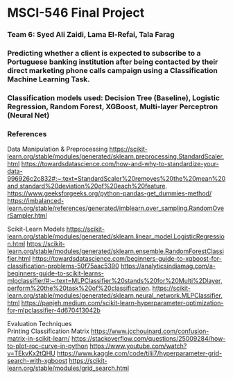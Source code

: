 # MSCI-546 Final Project
### Team 6: Syed Ali Zaidi, Lama El-Refai, Tala Farag
### Predicting whether a client is expected to subscribe to a Portuguese banking institution after being contacted by their direct marketing phone calls campaign using a Classification Machine Learning Task.
### Classification models used: Decision Tree (Baseline), Logistic Regression, Random Forest, XGBoost, Multi-layer Perceptron (Neural Net) 

### References 
Data Manipulation & Preprocessing 
https://scikit-learn.org/stable/modules/generated/sklearn.preprocessing.StandardScaler.html 
https://towardsdatascience.com/how-and-why-to-standardize-your-data-996926c2c832#:~:text=StandardScaler%20removes%20the%20mean%20and,standard%20deviation%20of%20each%20feature.
https://www.geeksforgeeks.org/python-pandas-get_dummies-method/
https://imbalanced-learn.org/stable/references/generated/imblearn.over_sampling.RandomOverSampler.html

Scikit-Learn Models 
https://scikit-learn.org/stable/modules/generated/sklearn.linear_model.LogisticRegression.html
https://scikit-learn.org/stable/modules/generated/sklearn.ensemble.RandomForestClassifier.html
https://towardsdatascience.com/beginners-guide-to-xgboost-for-classification-problems-50f75aac5390
https://analyticsindiamag.com/a-beginners-guide-to-scikit-learns-mlpclassifier/#:~:text=MLPClassifier%20stands%20for%20Multi%2Dlayer,perform%20the%20task%20of%20classification.
https://scikit-learn.org/stable/modules/generated/sklearn.neural_network.MLPClassifier.html
https://panjeh.medium.com/scikit-learn-hyperparameter-optimization-for-mlpclassifier-4d670413042b

Evaluation Techniques  
Printing Classification Matrix 
https://www.jcchouinard.com/confusion-matrix-in-scikit-learn/
https://stackoverflow.com/questions/25009284/how-to-plot-roc-curve-in-python
https://www.youtube.com/watch?v=TEkvKx2tQHU
https://www.kaggle.com/code/tilii7/hyperparameter-grid-search-with-xgboost
https://scikit-learn.org/stable/modules/grid_search.html


